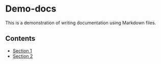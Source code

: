 # Demo-docs

This is a demonstration of writing documentation using Markdown files.

## Contents

* [Section 1](section1)
* [Section 2](section2)
